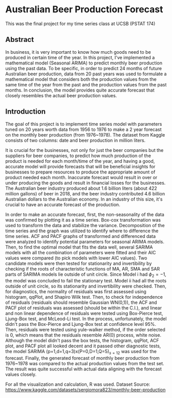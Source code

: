 # Australian Beer Production Forecast

This was the final project for my time series class at UCSB (PSTAT 174)

## Abstract
In business, it is very important to know how much goods need to be produced in certain time of the year. In this project, I've implemented a mathematical model (Seasonal ARIMA) to predict monthly beer production using the past data. To be specific, in order to predict 24 months of future Australian beer production, data from 20 past years was used to formulate a mathematical model that considers both the production values from the same time of the year from the past and the production values from the past months. In conclusion, the model provides quite accurate forecast that closely resembles the actual beer production values.

## Introduction

The goal of this project is to implement time series model with parameters tuned on 20 years worth data from 1956 to 1976 to make a 2 year forecast on the monthly beer production (from 1976~1978). The dataset from Kaggle consists of two columns: date and beer production in million liters.

It is crucial for the businesses, not only for just the beer companies but the suppliers for beer companies, to predict how much production of the product is needed for each month/time of the year, and having a good, accurate model will provide forecasts that will be beneficial insights for businesses to prepare resources to produce the appropriate amount of product needed each month. Inaccurate forecast would result in over or under producing the goods and result in financial losses for the businesses. The Australian beer industry produced about 1.6 billion liters (about 422 million gallons) of beer in 2018, and the beer industry contributed 4.6 billion Australian dollars to the Australian economy. In an industry of this size, it's crucial to have an accurate forecast of the production.

In order to make an accurate forecast, first, the non-seasonality of the data was confirmed by plotting it as a time series. Box-cox transformation was used to transform the data and stabilize the variance. Decomposition of the time series and the graph was utilized to identify where to difference the time series. ACF and PACF graphs of transformed and differenced data were analyzed to identify potential parameters for seasonal ARIMA models. Then, to find the optimal model that fits the data well, several SARIMA models with all the combination of parameters were fitted and their AIC values were compared (to pick models with lower AIC values). Two candidate models were then tested for stationarity and invertibility by checking if the roots of characteristic functions of MA, AR, SMA and SAR parts of SARIMA models lie outside of unit circle. Since Model i had $\phi_2=-1$, the model was concluded to fail the stationary test. Model ii had all the roots outside of unit circle, so its stationarity and invertibility were checked. Then, for diagnostics, the normality of residuals was first assessed using histogram, qqPlot, and Shapiro Wilk test. Then, to check for independence of residuals (residuals should resemble Gaussian WN(0,1)), the ACF and PACF plot of residuals was assessed (should be within the C.I.), and linear and non linear dependence of residuals were tested using Box-Pierce test, Ljung-Box test, and McLeod-Li test. In the process, unfortunately, the model didn't pass the Box-Pierce and Ljung-Box test at confidence level 95%. Then, residuals were tested using yule-walker method, if the order selected is 0, which means that the residuals resemble AR(0) process, white noise. Although the model didn't pass the box tests, the histogram, qqPlot, ACF plot, and PACF plot all looked decent and it passed other diagnostic tests, the model SARIMA (p=1,d=1,q=3)x(P=0,D=1,Q=5)$_{s=12}$ was used for the forecast. Finally, the generated forecast of monthly beer production from 1976~1978  was compared to the actual production values from the test set. The result was quite successful with actual data aligning with the forecast values closely.

For all the visualization and calculation, R was used.
Dataset Source: https://www.kaggle.com/datasets/sergiomora823/monthly-beer-production
